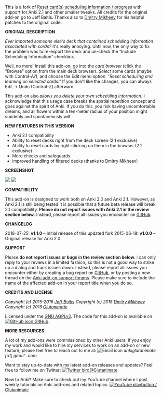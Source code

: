 This is a fork of [Reset card(s) scheduling information / progress](https://ankiweb.net/shared/info/1432861881) with support for Anki 2.1 and other smaller tweaks. All credits for the original add-on go to Jeff Baitis. Thanks also to [Dmitry Mikheev](https://github.com/ankitest) for his helpful patches to the original code.

**ORIGINAL DESCRIPTION**

*Ever imported someone else's deck that contained scheduling information associated with cards?* It's really annoying. Until now, the only way to fix the problem was to re-export the deck and un-check the "Include Scheduling Information" checkbox.

Well, no more! Install this add-on, go into the *card browser* (click the "Browse" option from the main deck browser). *Select* some cards (maybe with Control-A?), and choose the Edit menu option: *"Reset scheduling and learning on selected cards."* If you don't like the changes, you can always Edit -> Undo (Control-Z) afterward.

This add-on also *allows you delete your own scheduling information*. I acknowledge that this usage case breaks the spatial repetition concept and goes against the spirit of Anki. If you do this, you risk having uncomfortable dreams, and all flowers within a ten-meter radius of your position might suddenly and spontaneously wilt.

**NEW FEATURES IN THIS VERSION**

- Anki 2.1 compatibility
- Ability to reset decks right from the deck screen (2.1 exclusive)
- Ability to reset cards by right-clicking on them in the browser (2.1 exclusive)
- More checks and safeguards
- Improved handling of filtered decks (thanks to Dmitry Mikheev)

**SCREENSHOT**

![](https://raw.githubusercontent.com/glutanimate/reset-card-scheduling/master/screenshots/browser.png)
![](https://raw.githubusercontent.com/glutanimate/reset-card-scheduling/master/screenshots/deckbrowser.png)

**COMPATIBILITY**

This add-on is designed to work both on Anki 2.0 and Anki 2.1. However, as Anki 2.1 is still being tested it is possible that a future beta release will break 2.1 compatibility. **Please do not report issues with Anki 2.1 in the review section below**. Instead, please report all issues you encounter on [GitHub](https://github.com/glutanimate/reset-card-scheduling/issues).

**CHANGELOG**

2018-07-25: **v1.1.0** – Initial release of this updated fork
2015-06-18: **v1.0.0** – Original release for Anki 2.0

**SUPPORT**

Please **do not report issues or bugs in the review section below**. I can only reply to your reviews in a limited fashion, so this is not a good way to strike up a dialog and track issues down. Instead, please report all issues you encounter either by creating a bug report on [GitHub](https://github.com/glutanimate/reset-card-scheduling/issues), or by posting a new thread on the [Anki add-on support forums](https://anki.tenderapp.com/discussions/add-ons). Please make sure to include the name of the affected add-on in your report title when you do so.

**CREDITS AND LICENSE**

*Copyright (c) 2015-2016 [Jeff Baitis](jeff@baitis.net)*
*Copyright (c) 2018 [Dmitry Mikheev](https://github.com/ankitest)*
*Copyright (c) 2018 [Glutanimate](https://glutanimate.com/)*

Licensed under the [GNU AGPLv3](https://www.gnu.org/licenses/agpl.html). The code for this add-on is available on [![GitHub icon](https://glutanimate.com/logos/github.svg) GitHub](https://github.com/glutanimate/reset-card-scheduling).

**MORE RESOURCES**

A lot of my add-ons were commissioned by other Anki users. If you enjoy my work and would like to hire my services to work on an add-on or new feature, please feel free to reach out to me at:  ![Email icon](https://glutanimate.com/logos/email.svg) <em>ankiglutanimate [αt] gmail . com</em>

Want to stay up-to-date with my latest add-on releases and updates? Feel free to follow me on Twitter: [![Twitter bird](https://glutanimate.com/logos/twitter.svg)@Glutanimate](https://twitter.com/glutanimate)

New to Anki? Make sure to check out my YouTube channel where I post weekly tutorials on Anki add-ons and related topics: [![YouTube playbutton](https://glutanimate.com/logos/youtube.svg) / Glutanimate](https://www.youtube.com/c/glutanimate)
